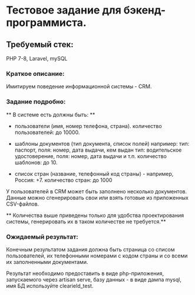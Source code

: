 # Тестовое задание для бэкенд-программиста. #

## Требуемый стек: ##
PHP 7-8, Laravel, mySQL

### Краткое описание: ###
Имитируем поведение информационной системы - CRM.

### Задание подробно: ###

** В системе есть должны быть: **
- пользователи (имя, номер телефона, страна). 
	количество пользователей: до 10000.
	
- шаблоны документов (тип документа, список полей) 
	например: 
		тип: паспорт, поля: номер, дата выдачи, кем выдан
		тип: водительское удостоверение, поля: номер, дата выдачи
		и т.п.
	количество шаблонов: до 10.
	
- список стран (название, телефонный код страны) - 
	например, Россия: +7. 
	количество стран: до 1000

У пользователей в CRM может быть заполнено несколько документов.
Данные можно сгенерировать свои или взять готовые из приложенных CSV-файлов.

** Количества выше приведены только для удобства проектирования системы, 
генерировать их в таком количестве не требуется.**

### Ожидаемый результат: ###
Конечным результатом задания должна быть страница 
со списом пользователей, их телефонными номерами с кодом страны 
и со всеми их заполненными документами.

Результат необходимо предоставить в виде php-приложения, запускаемого через artisan serve,
базу данных - в виде дампа mysql, имя БД используйте clearield_test.
